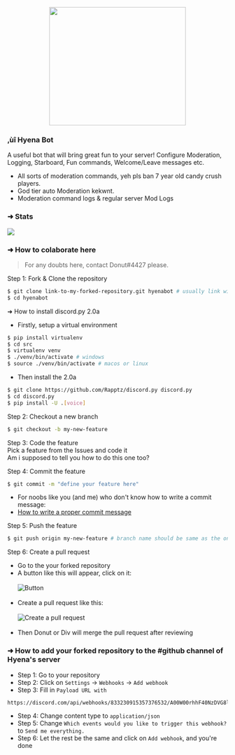 <p align="center">
    <img src="https://hyenabot.xyz/images/logo.png" width="311.25" height="270"/>
</p>

### **‚ùî Hyena Bot**

A useful bot that will bring great fun to your server! Configure Moderation, Logging, Starboard, Fun commands, Welcome/Leave messages etc.

- All sorts of moderation commands, yeh pls ban 7 year old candy crush players.
- God tier auto Moderation kekwnt.
- Moderation command logs & regular server Mod Logs

### ➜ Stats

[![](https://top.gg/api/widget/790892810243932160.svg)](https://top.gg/bot/790892810243932160)

### ➜ How to colaborate here

> For any doubts here, contact Donut#4427 please.

Step 1: Fork & Clone the repository

```sh
$ git clone link-to-my-forked-repository.git hyenabot # usually link will be https://github.com/YourUserName/HyenaDev
$ cd hyenabot
```

➜ How to install discord.py 2.0a

- Firstly, setup a virtual environment

```sh
$ pip install virtualenv
$ cd src
$ virtualenv venv
$ ./venv/bin/activate # windows
$ source ./venv/bin/activate # macos or linux
```

- Then install the 2.0a

```sh
$ git clone https://github.com/Rapptz/discord.py discord.py
$ cd discord.py
$ pip install -U .[voice]
```

Step 2: Checkout a new branch

```sh
$ git checkout -b my-new-feature
```

Step 3: Code the feature
<br/>
Pick a feature from the Issues and code it
<br/>
Am i supposed to tell you how to do this one too?

Step 4: Commit the feature

```sh
$ git commit -m "define your feature here"
```

- For noobs like you (and me) who don't know how to write a commit message:
  <br/>
- [How to write a proper commit message](https://gist.github.com/develar/273e2eb938792cf5f86451fbac2bcd51)

Step 5: Push the feature

```sh
$ git push origin my-new-feature # branch name should be same as the one you checked out
```

Step 6: Create a pull request

- Go to the your forked repository
- A button like this will appear, click on it:
  <br/><br/>
  ![Button](https://i.ibb.co/jhQNdYX/Screenshot-2021-07-30-at-2-45-15-PM.png)
  <br/><br/>
- Create a pull request like this:
  <br/><br/>
  ![Create a pull request](https://i.ibb.co/4WSCYnZ/Screenshot-2021-07-30-at-2-45-43-PM.png)
  <br/><br/>
- Then Donut or Div will merge the pull request after reviewing

### ➜ How to add your forked repository to the #github channel of Hyena's server

- Step 1: Go to your repository
- Step 2: Click on `Settings` -> `Webhooks` -> `Add webhook`
- Step 3: Fill in `Payload URL with`

```
https://discord.com/api/webhooks/833230915357376532/A00W00rhhF40NzDVG8lpjTAWkFRygBUWWuGzhACkTDl49PuaOQrQhLSPSolQYkJOb38p/github
```

- Step 4: Change content type to `application/json`
- Step 5: Change `Which events would you like to trigger this webhook?` to `Send me everything.`
- Step 6: Let the rest be the same and click on `Add webhook`, and you're done